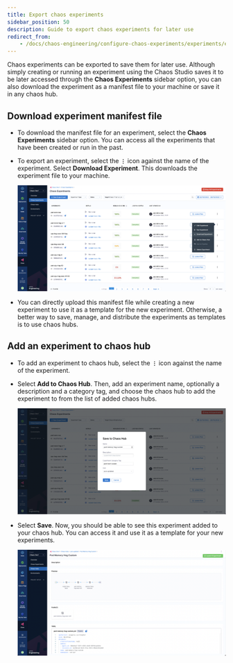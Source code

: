 ```yaml
---
title: Export chaos experiments
sidebar_position: 50
description: Guide to export chaos experiments for later use
redirect_from:
	- /docs/chaos-engineering/configure-chaos-experiments/experiments/export-chaos-experiments
---
```


Chaos experiments can be exported to save them for later use. Although simply creating or running an experiment using the Chaos Studio saves it to be later accessed through the **Chaos Experiments** sidebar option, you can also download the experiment as a manifest file to your machine or save it in any chaos hub.

## Download experiment manifest file
* To download the manifest file for an experiment, select the **Chaos Experiments** sidebar option. You can access all the experiments that have been created or run in the past.

* To export an experiment, select the **`⋮`** icon against the name of the experiment.
Select **Download Experiment**. This downloads the experiment file to your machine.

	![Download Experiment Manifest](./static/export-chaos-experiments/download-experiment-manifest.png)

* You can directly upload this manifest file while creating a new experiment to use it as a template for the new experiment. Otherwise, a better way to save, manage, and distribute the experiments as templates is to use chaos hubs.

## Add an experiment to chaos hub
* To add an experiment to chaos hub, select the **`⋮`** icon against the name of the experiment.

* Select **Add to Chaos Hub**. Then, add an experiment name, optionally a description and a category tag, and choose the chaos hub to add the experiment to from the list of added chaos hubs.

	![Add Experiment to ChaosHub](./static/export-chaos-experiments/add-experiment-to-chaoshub.png)

* Select **Save**. Now, you should be able to see this experiment added to your chaos hub. You can access it and use it as a template for your new experiments.

	![Added Experiment to Hub](./static/export-chaos-experiments/added-experiment-to-hub.png)

